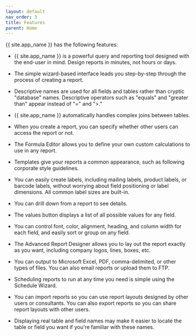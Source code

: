 ```yaml
---
layout: default
nav_order: 3
title: Features
parent: Home
---
```


{{ site.app_name }} has the following features:

* {{ site.app_name }} is a powerful query and reporting tool designed with the end-user in mind. Design reports in minutes, not hours or days.

* The simple wizard-based interface leads you step-by-step through the process of creating a report.

* Descriptive names are used for all fields and tables rather than cryptic "database" names. Descriptive operators such as "equals" and "greater than" appear instead of "=" and ">."

* {{ site.app_name }} automatically handles complex joins between tables.

* When you create a report, you can specify whether other users can access the report or not.

* The Formula Editor allows you to define your own custom calculations to use in any report.

* Templates give your reports a common appearance, such as following corporate style guidelines.

* You can easily create labels, including mailing labels, product labels, or barcode labels, without worrying about field positioning or label dimensions. All common label sizes are built-in.

* You can drill down from a report to see details.

* The values button displays a list of all possible values for any field.

* You can control font, color, alignment, heading, and column width for each field, and easily sort or group on any field.

* The Advanced Report Designer allows you to lay out the report exactly as you want, including company logos, lines, boxes, etc.

* You can output to Microsoft Excel, PDF, comma-delimited, or other types of files. You can also email reports or upload them to FTP.

* Scheduling reports to run at any time you need is simple using the Schedule Wizard.

* You can import reports so you can use report layouts designed by other users or consultants. You can also export reports so you can share report layouts with other users.

* Displaying real table and field names may make it easier to locate the table or field you want if you're familiar with these names.